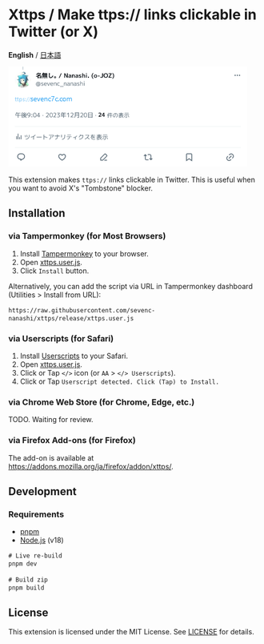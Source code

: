 # Xttps / Make ttps:// links clickable in Twitter (or X)

**English** / [日本語](./README.ja.md)

![demo](./demo.png)

This extension makes `ttps://` links clickable in Twitter.
This is useful when you want to avoid X's "Tombstone" blocker.

## Installation

### via Tampermonkey (for Most Browsers)

1. Install [Tampermonkey](https://www.tampermonkey.net/) to your browser.
2. Open [xttps.user.js](https://raw.githubusercontent.com/sevenc-nanashi/xttps/release/xttps.user.js).
3. Click `Install` button.

Alternatively, you can add the script via URL in Tampermonkey dashboard (Utilities > Install from URL):
```
https://raw.githubusercontent.com/sevenc-nanashi/xttps/release/xttps.user.js
```

### via Userscripts (for Safari)

1. Install [Userscripts](https://itunes.apple.com/us/app/userscripts/id1463298887) to your Safari.
2. Open [xttps.user.js](https://github.com/sevenc-nanashi/xttps/raw/release/xttps.user.js).
3. Click or Tap `</>` icon (or `AA` > `</> Userscripts`).
4. Click or Tap `Userscript detected. Click (Tap) to Install.`

### via Chrome Web Store (for Chrome, Edge, etc.)

TODO. Waiting for review.

### via Firefox Add-ons (for Firefox)

The add-on is available at <https://addons.mozilla.org/ja/firefox/addon/xttps/>.

## Development

### Requirements

- [pnpm](https://pnpm.io/)
- [Node.js](https://nodejs.org/) (v18)

```
# Live re-build
pnpm dev

# Build zip
pnpm build
```

## License

This extension is licensed under the MIT License. See [LICENSE](LICENSE) for details.
